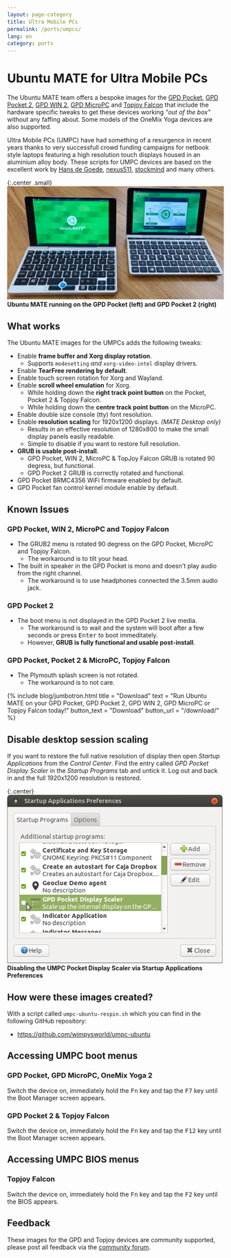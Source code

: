 ```yaml
---
layout: page-category
title: Ultra Mobile PCs
permalink: /ports/umpcs/
lang: en
category: ports
---
```


# Ubuntu MATE for Ultra Mobile PCs

The Ubuntu MATE team offers a bespoke images for the
[GPD Pocket](https://www.gpd.hk/gpdpocket),
[GPD Pocket 2](https://www.gpd.hk/gpdpocket2),
[GPD WIN 2](https://www.gpd.hk/gdpwin2),
[GPD MicroPC](https://www.gpd.hk/gpdmicropc) and
[Topjoy Falcon](https://www.kickstarter.com/projects/440069565/falcon-worlds-first-8-inch-2-in-1-laptop)
that include the hardware specific tweaks to get these devices working
*"out of the box"* without any faffing about. Some models of the OneMix
Yoga devices are also supported.

Ultra Mobile PCs (UMPC) have had something of a resurgence in recent years
thanks to very successfull crowd funding campaigns for netbook style laptops
featuring a high resolution touch displays housed in an aluminium alloy
body. These scripts for UMPC devices are based on the excellent work by
[Hans de Goede](https://hansdegoede.livejournal.com/), [nexus511](https://apt.nexus511.net/),
[stockmind](https://github.com/stockmind/gpd-pocket-ubuntu-respin) and many
others.


{:.center .small}
![Ubuntu MATE running on the GPD Pocket (left) and GPD Pocket 2 (right)](/images/blog/gpd-pockets.jpg)
**Ubuntu MATE running on the GPD Pocket (left) and GPD Pocket 2 (right)**


## What works

The Ubuntu MATE images for the UMPCs adds the following tweaks:

  * Enable **frame buffer and Xorg display rotation**.
    * Supports `modesetting` *and* `xorg-video-intel` display drivers.
  * Enable **TearFree rendering by default**.
  * Enable touch screen rotation for Xorg and Wayland.
  * Enable **scroll wheel emulation** for Xorg.
    * While holding down the **right track point button** on the Pocket, Pocket 2 & Topjoy Falcon.
    * While holding down the **centre track point button** on the MicroPC.
  * Enable double size console (tty) font resolution.
  * Enable **resolution scaling** for 1920x1200 displays. *(MATE Desktop only)*
    * Results in an effective resolution of 1280x800 to make the small display panels easily readable.
    * Simple to disable if you want to restore full resolution.
  * **GRUB is usable post-install**.
    * GPD Pocket, WIN 2, MicroPC & TopJoy Falcon GRUB is rotated 90 degress, but functional.
    * GPD Pocket 2 GRUB is correctly rotated and functional.
  * GPD Pocket BRMC4356 WiFi firmware enabled by default.
  * GPD Pocket fan control kernel module enable by default.

## Known Issues

### GPD Pocket, WIN 2, MicroPC and Topjoy Falcon

  * The GRUB2 menu is rotated 90 degress on the GPD Pocket, MicroPC and Topjoy Falcon.
    * The workaround is to tilt your head.
  * The built in speaker in the GPD Pocket is mono and doesn't play audio from the right channel.
    * The workaround is to use headphones connected the 3.5mm audio jack.

### GPD Pocket 2

  * The boot menu is not displayed in the GPD Pocket 2 live media.
    * The workaround is to wait and the system will boot after a few seconds or press <kbd>Enter</kbd> to boot immeditately.
    * However, **GRUB is fully functional and usable post-install**.

### GPD Pocket, Pocket 2 & MicroPC, Topjoy Falcon

  * The Plymouth splash screen is not rotated.
    * The workaround is to not care.


{% include blog/jumbotron.html
    title = "Download"
    text = "Run Ubuntu MATE on your GPD Pocket, GPD Pocket 2, GPD WIN 2, GPD MicroPC or Topjoy Falcon today!"
    button_text = "Download"
    button_url = "/download/"
%}


## Disable desktop session scaling

If you want to restore the full native resolution of display then open
*Startup Applications* from the *Control Center*. Find the entry called
*GPD Pocket Display Scaler* in the *Startup Programs* tab and untick it.
Log out and back in and the full 1920x1200 resolution is restored.


{:.center}
![Disabling the UMPC Pocket Display Scaler via Startup Applications Preferences](/images/blog/gpd-pocket-display-scaler.png)
**Disabling the UMPC Pocket Display Scaler via Startup Applications Preferences**


## How were these images created?

With a script called `umpc-ubuntu-respin.sh` which you can find in the
following GitHub repository:

  * <https://github.com/wimpysworld/umpc-ubuntu>

## Accessing UMPC boot menus

### GPD Pocket, GPD MicroPC, OneMix Yoga 2

Switch the device on, immediately hold the <kbd>Fn</kbd> key and tap the <kbd>F7</kbd> key until the Boot Manager screen appears.

### GPD Pocket 2 & Topjoy Falcon

Switch the device on, immediately hold the <kbd>Fn</kbd> key and tap the <kbd>F12</kbd> key until the Boot Manager screen appears.

## Accessing UMPC BIOS menus

### Topjoy Falcon

Switch the device on, immediately hold the <kbd>Fn</kbd> key and tap the <kbd>F2</kbd> key until the BIOS appears.

## Feedback

These images for the GPD and Topjoy devices are community supported,
please post all feedback via the [community forum](https://ubuntu-mate.community/).
